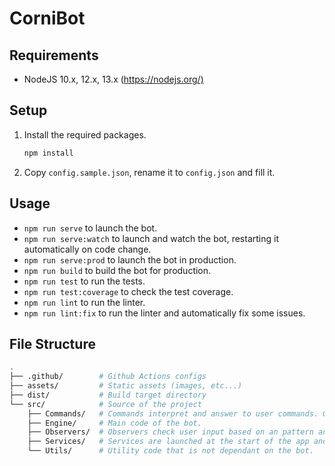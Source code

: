 # CorniBot

## Requirements

* NodeJS 10.x, 12.x, 13.x (<https://nodejs.org/)>

## Setup

1) Install the required packages.

    ```bash
    npm install
    ```

2) Copy `config.sample.json`, rename it to `config.json` and fill it.

## Usage

* `npm run serve` to launch the bot.
* `npm run serve:watch` to launch and watch the bot, restarting it automatically on code change.
* `npm run serve:prod` to launch the bot in production.
* `npm run build` to build the bot for production.
* `npm run test` to run the tests.
* `npm run test:coverage` to check the test coverage.
* `npm run lint` to run the linter.
* `npm run lint:fix` to run the linter and automatically fix some issues.

## File Structure

```bash
.
├── .github/        # Github Actions configs
├── assets/         # Static assets (images, etc...)
├── dist/           # Build target directory
└── src/            # Source of the project
    ├── Commands/   # Commands interpret and answer to user commands. One subdirectoy per CommandGroup (User, Moderation, Fun, etc...) and one file per Command.
    ├── Engine/     # Main code of the bot.
    ├── Observers/  # Observers check user input based on an pattern and run code. One file per Observer.
    ├── Services/   # Services are launched at the start of the app and run without user input. One file per Service.
    └── Utils/      # Utility code that is not dependant on the bot.
```
